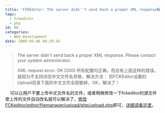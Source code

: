 ```yaml
---
title: 'FCKEditor: The server didn''t send back a proper XML response解决方法'
tags:
  - fckeditor
  - php
id: 80
categories:
  - Web-Development
date: 2009-05-06 06:29:43
---
```


> The server didn't send back a proper XML response. Please contact your system administrator.
> 
> XML request error: OK (200)
所有配置均正确，而会有上面这样的错误。是因为不支持浏览中文文件名导致，解决方法：<!--more-->
将FCKEditor设置的Upload目录下面的中文文件全部删掉，OK，解决了！

    可以让用户不要上传中文文件名的文件，或者稍微修改一下fckeditor的源文件使上传的文件自动改名就可以解决了，[修改FCKeditor/editor/filemanager/upload/php/upload.php](http://kangzj.net.ru/php-fckeditor-upload-file-change-name/)即可，[详细请看这里](http://kangzj.net.ru/php-fckeditor-upload-file-change-name/)。